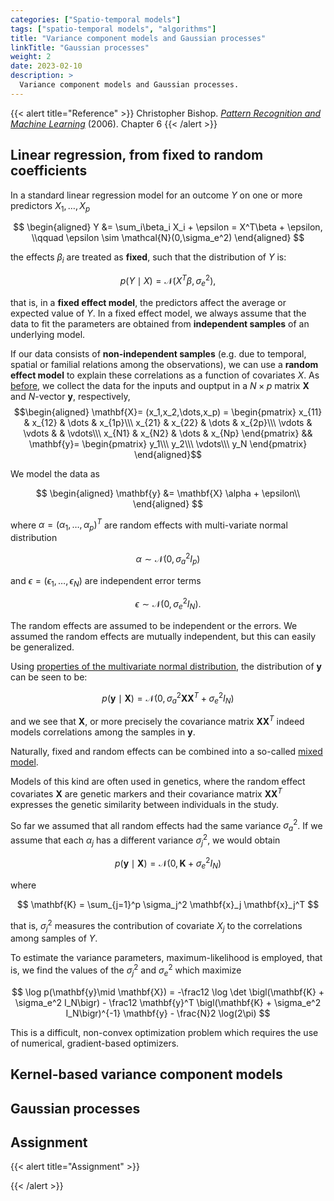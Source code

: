 ```yaml
---
categories: ["Spatio-temporal models"]
tags: ["spatio-temporal models", "algorithms"]
title: "Variance component models and Gaussian processes"
linkTitle: "Gaussian processes"
weight: 2
date: 2023-02-10
description: >
  Variance component models and Gaussian processes.
---
```



{{< alert title="Reference" >}}
Christopher Bishop. [*Pattern Recognition and Machine Learning*](https://www.microsoft.com/en-us/research/publication/pattern-recognition-machine-learning/) (2006). Chapter 6
{{< /alert >}}


## Linear regression, from fixed to random coefficients

In a standard linear regression model for an outcome $Y$ on one or more predictors $X_1,\dots,X_p$

$$
\begin{aligned}
  Y &= \sum_i\beta_i X_i + \epsilon = X^T\beta + \epsilon, \\qquad
  \epsilon \sim \mathcal{N}(0,\sigma_e^2)
\end{aligned}
$$

the effects $\beta_i$ are treated as **fixed**, such that the distribution of $Y$ is:

$$
p(Y\mid X) = \mathcal{N}(X^T\beta,\sigma_e^2),
$$

that is, in a **fixed effect model**, the predictors affect the average or expected value of $Y$. In a fixed effect model, we always assume that the data to fit the parameters are obtained from **independent samples** of an underlying model.

If our data consists of **non-independent samples** (e.g. due to temporal, spatial or familial relations among the observations), we can use a **random effect model** to explain these correlations as a function of covariates $X$. As [before](../../regularized-regression/ridge-lasso-elnet/), we collect the data for the inputs and ouptput in a $N\times p$ matrix $\mathbf{X}$ and $N$-vector $\mathbf{y}$, respectively,
$$\begin{aligned}
    \mathbf{X}= (x_1,x_2,\dots,x_p) = \begin{pmatrix}
      x_{11} & x_{12} & \dots & x_{1p}\\\
      x_{21} & x_{22} & \dots & x_{2p}\\\
      \vdots & \vdots & & \vdots\\\
      x_{N1} & x_{N2} & \dots & x_{Np}
    \end{pmatrix} &&
    \mathbf{y}= \begin{pmatrix}
      y_1\\\
      y_2\\\
      \vdots\\\
      y_N
    \end{pmatrix}
  \end{aligned}$$

We model the data as

$$
\begin{aligned}
  \mathbf{y} &= \mathbf{X} \alpha + \epsilon\\
\end{aligned}
$$

where $\alpha = (\alpha_1,\dots,\alpha_p)^T$ are random effects with multi-variate normal distribution

$$
\alpha \sim \mathcal{N}(0,\sigma_a^2 I_p)
$$

and $\epsilon = (\epsilon_1,\dots,\epsilon_N)$ are independent error terms

$$
\epsilon \sim \mathcal{N}(0,\sigma_e^2 I_N).
$$

The random effects are assumed to be independent or the errors. We assumed the random effects are mutually independent, but this can easily be generalized.

Using [properties of the multivariate normal distribution](https://en.wikipedia.org/wiki/Multivariate_normal_distribution#Affine_transformation), the distribution of $\mathbf{y}$ can be seen to be:

$$
p(\mathbf{y}\mid \mathbf{X}) = \mathcal{N}(0, \sigma_a^2 \mathbf{X}\mathbf{X}^T + \sigma_e^2 I_N)
$$

and we see that $\mathbf{X}$, or more precisely the covariance matrix $\mathbf{X}\mathbf{X}^T$ indeed models correlations among the samples in $\mathbf{y}$.

Naturally, fixed and random effects can be combined into a so-called [mixed model](https://en.wikipedia.org/wiki/Mixed_model).

Models of this kind are often used in genetics, where the random effect covariates $\mathbf{X}$ are genetic markers and their covariance matrix $\mathbf{X}\mathbf{X}^T$ expresses the genetic similarity between individuals in the study.

So far we assumed that all random effects had the same variance $\sigma_a^2$. If we assume that each $\alpha_j$ has a different variance $\sigma_j^2$, we would obtain

$$
p(\mathbf{y}\mid \mathbf{X}) = \mathcal{N}(0, \mathbf{K} + \sigma_e^2 I_N)
$$

where

$$
\mathbf{K} = \sum_{j=1}^p \sigma_j^2 \mathbf{x}_j \mathbf{x}_j^T
$$

that is,  $\sigma_j^2$ measures the contribution of covariate $X_j$ to the correlations among samples of $Y$.

To estimate the variance parameters, maximum-likelihood is employed, that is, we find the values of the $\sigma_j^2$ and $\sigma_e^2$ which maximize

$$
\log p(\mathbf{y}\mid \mathbf{X}) = -\frac12 \log \det \bigl(\mathbf{K} + \sigma_e^2 I_N\bigr) - \frac12 \mathbf{y}^T \bigl(\mathbf{K} + \sigma_e^2 I_N\bigr)^{-1} \mathbf{y} - \frac{N}2 \log(2\pi)
$$

This is a difficult, non-convex optimization problem which requires the use of numerical, gradient-based optimizers.

## Kernel-based variance component models



## Gaussian processes

## Assignment


{{< alert title="Assignment" >}}


{{< /alert >}}